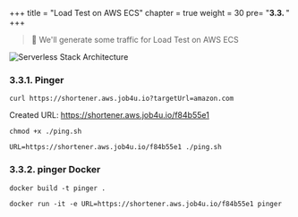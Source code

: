 +++
title = "Load Test on AWS ECS"
chapter = true
weight = 30
pre= "<b>3.3. </b>"
+++


> 🎯 We'll generate some traffic for Load Test on AWS ECS


![Serverless Stack Architecture](/images/serverless-stack.png)

### 3.3.1. Pinger

```
curl https://shortener.aws.job4u.io?targetUrl=amazon.com
```

Created URL: https://shortener.aws.job4u.io/f84b55e1

```
chmod +x ./ping.sh

URL=https://shortener.aws.job4u.io/f84b55e1 ./ping.sh
```

### 3.3.2. pinger Docker

```
docker build -t pinger .

docker run -it -e URL=https://shortener.aws.job4u.io/f84b55e1 pinger
```